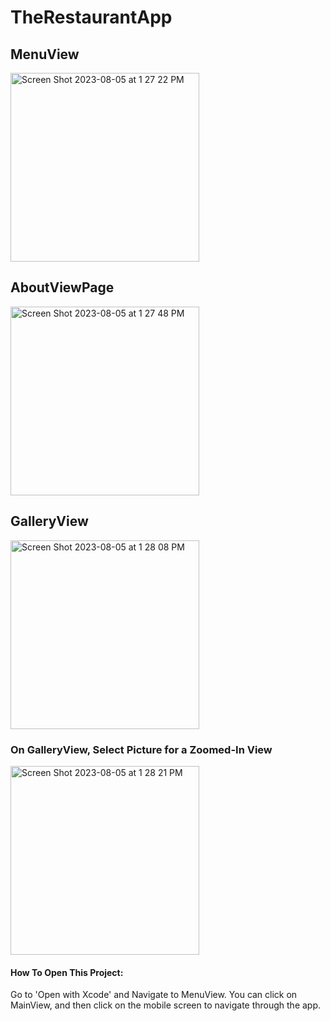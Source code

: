 # TheRestaurantApp

## MenuView
<img width="302" alt="Screen Shot 2023-08-05 at 1 27 22 PM" src="https://github.com/nsb229/TheRestaurantApp/assets/126029768/b77be581-a38c-4fb9-9c5d-e22210b449be">

## AboutViewPage
<img width="302" alt="Screen Shot 2023-08-05 at 1 27 48 PM" src="https://github.com/nsb229/TheRestaurantApp/assets/126029768/117a39c3-c134-404d-be74-7404645d0daf">

## GalleryView
<img width="302" alt="Screen Shot 2023-08-05 at 1 28 08 PM" src="https://github.com/nsb229/TheRestaurantApp/assets/126029768/b130d37a-e01d-4d27-a671-08d143f3f1de">

### On GalleryView, Select Picture for a Zoomed-In View
<img width="302" alt="Screen Shot 2023-08-05 at 1 28 21 PM" src="https://github.com/nsb229/TheRestaurantApp/assets/126029768/62eb59c1-d41b-4566-82b0-6f2a05875f59">

#### How To Open This Project:
Go to 'Open with Xcode' and Navigate to MenuView. You can click on MainView, and then click on the mobile screen to navigate through the app. 
